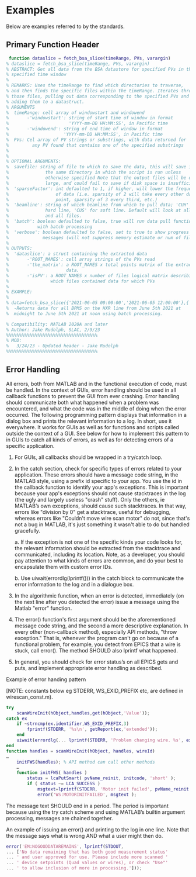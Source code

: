 # Examples

Below are examples referred to by the standards.

## Primary Function Header

```matlab
 function dataslice = fetch_bsa_slice(timeRange, PVs, varargin)
% dataslice = fetch_bsa_slice(timeRange, PVs, varargin)
% ABSTRACT: Get all data from the BSA datastore for specified PVs in the 
% specified time window
%
% REMARKS: Uses the timeRange to find which directories to traverse,
% and then finds the specific files within the timeRange. Iterates through
% those files, pulling out data corresponding to the specified PVs and
% adding them to a datastruct.
% ARGUMENTS
%  timeRange: cell array of windowstart and windowend
%       -'windowstart': string of start time of window in format 
%                       'YYYY-mm-DD HH:MM:SS', in Pacific time
%       -'windowend': string of end time of window in format 
%                     'YYYY-mm-DD HH:MM:SS', in Pacific time
%  PVs: Cel array of PV strings or substrings, with data returned for
%         any PV found that contains one of the specified substrings
%
%
% OPTIONAL ARGUMENTS:
%  savefile: string of file to which to save the data, this will save in 
%              the same directory in which the script is run unless 
%              otherwise specified Note that the output files will be quite 
%              large, and could fail to save if disk space is insufficient
%  'sparseFactor': int defaulted to 1, if higher, will lower the frequency
%                  of data (i.e. sparsity of 2 will take every other data 
%                  point, sparsity of 3 every third, etc.)
%  'beamline': string of which beamline from which to pull data; 'CUH' for 
%              hard line, 'CUS' for soft line. Default will look at all PVs
%              and all files.
%  'batch': boolean defaulted to false, true will run data pull function 
%           with batch processing
%  'verbose': boolean defaulted to false, set to true to show progress 
%             messages (will not suppress memory estimate or num of files)
%
% OUTPUTS:
%  'dataslice': a struct containing the extracted data
%       -'ROOT_NAMES': cell array strings of the PVs read
%       -'the_matrix': a ROOT_NAMES x total points matrix of the extracted
%                      data.
%       -'isPV': a ROOT_NAMES x number of files logical matrix describing
%                which files contained data for which PVs
%
% EXAMPLE:
%
% data=fetch_bsa_slice({'2021-06-05 00:00:00','2021-06-05 12:00:00'},{'BPMS'},'beamline','CUH','batch',1)
%  -Returns data for all BPMS on the HXR line from June 5th 2021 at
%  midnight to June 5th 2021 at noon using batch processing.

% Compatibility: MATLAB 2020A and later
% Author: Jake Rudolph, SLAC, 2/9/23
%%%%%%%%%%%%%%%%%%%%%%%%%%%%%%%%%%%
% MOD:
%   3/24/23 - Updated header - Jake Rudolph
%%%%%%%%%%%%%%%%%%%%%%%%%%%%%%%%%%%
```
## Error Handling
All errors, both from MATLAB and in the functional execution of code, must be handled. In the context of GUIs, error handling should be used in all callback functions to prevent the GUI from ever crashing. Error handling should communicate both what happened when a problem was encountered, and what the code was in the middle of doing when the error occurred. The following programming pattern displays that information in a dialog box and prints the relevant information to a log. In short, use it everywhere. It works for GUIs as well as for functions and scripts called outside the context of a GUI. See below for how to implement this pattern to in GUIs to catch all kinds of errors, as well as for detecting errors of a specific application.

1. For GUIs, all callbacks should be wrapped in a try/catch loop.

2. In the catch section, check for specific types of errors related to your application. These errors should have a message code string, in the MATLAB style, using a prefix id specific to your app. You use the id in the callback function to identify your app's exceptions. This is important because your app's exceptions should not cause stacktraces in the log (the ugly and largely useless "crash" stuff). Only the others, ie MATLAB’s own exceptions, should cause such stacktraces. In that way, errors like "division by 0" get a stacktrace, useful for debugging, whereas errors like "Couldn't move wire scan motor" do not, since that's not a bug in MATLAB, it's just something it wasn't able to do but handled gracefully.

    a. If the exception is not one of the specific kinds your code looks for, the relevant information should be extracted from the stacktrace and communicated, including its location. Note, as a developer, you should pay attention to what kinds of errors are common, and do your best to encapsulate them with custom error IDs.

    b. Use uiwait(errordlg(lprintf())) in the catch block to communicate the error information to the log and in a dialogue box.

3. In the algorithmic function, when an error is detected, immediately (on the next line after you detected the error) issue a message using the Matlab "error" function.

4. The error() function's first argument should be the aforementioned message code string, and the second a more descriptive explanation. In every other (non-callback method), especially API methods, "throw exception." That is, whenever the program can't go on because of a functional problem, for example, you detect from EPICS that a wire is stuck, call error(). The method SHOULD also lprintf what happened.

5. In general, you should check for error status’s on all EPICS gets and puts, and implement appropriate error handling as described.

Example of error handing pattern

[NOTE: constants below eg STDERR, WS_EXID_PREFIX etc, are defined in wirescan_const.m).

```matlab
try
    scanWireInit(hObject,handles,get(hObject,'Value'));
catch ex
    if ~strncmp(ex.identifier,WS_EXID_PREFIX,3)
        fprintf(STDERR, '%s\n', getReport(ex,'extended'));
    end
    uiwait(errordlg(... lprintf(STDERR, 'Problem changing wire. %s', ex.message)));
end
function handles = scanWireInit(hObject, handles, wireId)
…
    initFWS(handles); % API method can call other methods
    …
    function initFWS( handles )
        status = lcaPutSmart( pvName_reinit, initcode, 'short' );
        if ( status ~= LCA_SUCCESS )
            msgtext=lprintf(STDERR, 'Motor init failed', pvName_reinit );
            error('WS:MOTORINITFAILED', msgtext );
```

The message text SHOULD end in a period. The period is important because using the try catch scheme and using MATLAB’s builtin argument processing, messages are chained together.

An example of issuing an error() and printing to the log in one line. Note that the message says what is wrong AND what a user might then do.

```matlab
error('EM:NOGOODDATAREMAINS', lprintf(STDOUT,
... ['No data remaining that has both good measurement status'
... ' and user approved for use. Please include more scanned '
... ' device setpoints (Quad values or wires), or check "Use"'
... ' to allow inclusion of more in processing.']));
```
